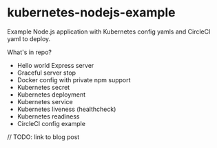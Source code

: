 # kubernetes-nodejs-example

Example Node.js application with Kubernetes config yamls and CircleCI yaml to deploy.

What's in repo?

- Hello world Express server
- Graceful server stop
- Docker config with private npm support
- Kubernetes secret
- Kubernetes deployment
- Kubernetes service
- Kubernetes liveness (healthcheck)
- Kubernetes readiness
- CircleCI config example

// TODO: link to blog post
